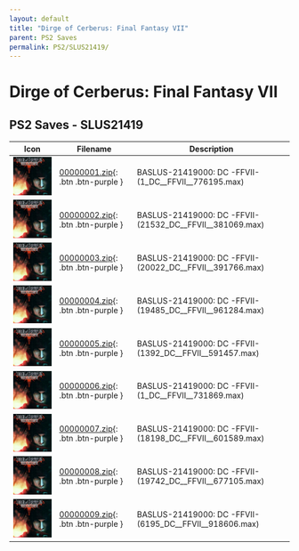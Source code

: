 ```yaml
---
layout: default
title: "Dirge of Cerberus: Final Fantasy VII"
parent: PS2 Saves
permalink: PS2/SLUS21419/
---
```

# Dirge of Cerberus: Final Fantasy VII

## PS2 Saves - SLUS21419

| Icon | Filename | Description |
|------|----------|-------------|
| ![Dirge of Cerberus: Final Fantasy VII](icon0.png) | [00000001.zip](00000001.zip){: .btn .btn-purple } | BASLUS-21419000: DC -FFVII- (1_DC__FFVII__776195.max) |
| ![Dirge of Cerberus: Final Fantasy VII](icon0.png) | [00000002.zip](00000002.zip){: .btn .btn-purple } | BASLUS-21419000: DC -FFVII- (21532_DC__FFVII__381069.max) |
| ![Dirge of Cerberus: Final Fantasy VII](icon0.png) | [00000003.zip](00000003.zip){: .btn .btn-purple } | BASLUS-21419000: DC -FFVII- (20022_DC__FFVII__391766.max) |
| ![Dirge of Cerberus: Final Fantasy VII](icon0.png) | [00000004.zip](00000004.zip){: .btn .btn-purple } | BASLUS-21419000: DC -FFVII- (19485_DC__FFVII__961284.max) |
| ![Dirge of Cerberus: Final Fantasy VII](icon0.png) | [00000005.zip](00000005.zip){: .btn .btn-purple } | BASLUS-21419000: DC -FFVII- (1392_DC__FFVII__591457.max) |
| ![Dirge of Cerberus: Final Fantasy VII](icon0.png) | [00000006.zip](00000006.zip){: .btn .btn-purple } | BASLUS-21419000: DC -FFVII- (1_DC__FFVII__731869.max) |
| ![Dirge of Cerberus: Final Fantasy VII](icon0.png) | [00000007.zip](00000007.zip){: .btn .btn-purple } | BASLUS-21419000: DC -FFVII- (18198_DC__FFVII__601589.max) |
| ![Dirge of Cerberus: Final Fantasy VII](icon0.png) | [00000008.zip](00000008.zip){: .btn .btn-purple } | BASLUS-21419000: DC -FFVII- (19742_DC__FFVII__677105.max) |
| ![Dirge of Cerberus: Final Fantasy VII](icon0.png) | [00000009.zip](00000009.zip){: .btn .btn-purple } | BASLUS-21419000: DC -FFVII- (6195_DC__FFVII__918606.max) |
